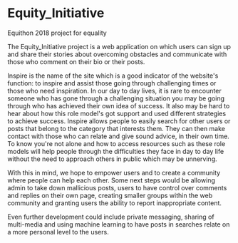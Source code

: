 # Equity_Initiative
Equithon 2018 project for equality

  The Equity_Initiative project is a web application on which users can sign up and share their stories about overcoming obstacles and communicate with those who comment on their bio or their posts.
  
  Inspire is the name of the site which is a good indicator of the website's function: to inspire and assist those going through challenging times or those who need inspiration. In our day to day lives, it is rare to encounter someone who has gone through a challenging situation you may be going through who has achieved their own idea of success. It also may be hard to hear about how this role model's got support and used different strategies to achieve success. Inspire allows people to easily search for other users or posts that belong to the category that interests them. They can then make contact with those who can relate and give sound advice, in their own time. To know you're not alone and how to access resources such as these role models will help people through the difficulties they face in day to day life without the need to approach others in public which may be unnerving.
  
  With this in mind, we hope to empower users and to create a community where people can help each other. Some next steps would be allowing admin to take down mallicious posts, users to have control over comments and replies on their own page, creating smaller groups within the web community and granting users the ability to report inappropriate content.
  
  Even further development could include private messaging, sharing of multi-media and using machine learning to have posts in searches relate on a more personal level to the users.
